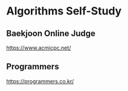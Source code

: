 # Algorithms Self-Study

## Baekjoon Online Judge
<https://www.acmicpc.net/>

## Programmers
<https://programmers.co.kr/>
